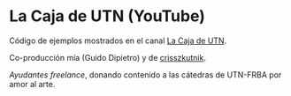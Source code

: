 # La Caja de UTN (YouTube)

Código de ejemplos mostrados en el canal [La Caja de UTN](https://www.youtube.com/channel/UC0YUYaNQYhIsh_QB3KC1F1w).

Co-producción mía (Guido Dipietro) y de [crisszkutnik](https://github.com/crisszkutnik).

_Ayudantes freelance_, donando contenido a las cátedras de UTN-FRBA por amor al arte.

